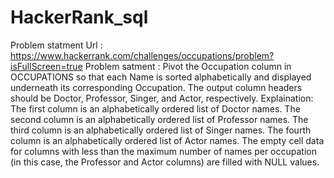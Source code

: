 # HackerRank_sql
Problem statment Url : https://www.hackerrank.com/challenges/occupations/problem?isFullScreen=true
Problem satment :
Pivot the Occupation column in OCCUPATIONS so that each Name is sorted alphabetically and displayed underneath its corresponding Occupation. The output column headers should be Doctor, Professor, Singer, and Actor, respectively.
Explaination:
The first column is an alphabetically ordered list of Doctor names.
The second column is an alphabetically ordered list of Professor names.
The third column is an alphabetically ordered list of Singer names.
The fourth column is an alphabetically ordered list of Actor names.
The empty cell data for columns with less than the maximum number of names per occupation (in this case, the Professor and Actor columns) are filled with NULL values.

